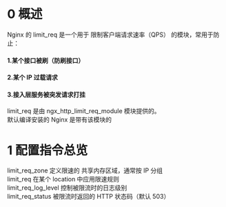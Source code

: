 # 0 概述<br>
Nginx 的 limit_req 是一个用于 限制客户端请求速率（QPS） 的模块，常用于防止：<br>
#### 1.某个接口被刷（防刷接口）<br>
#### 2.某个 IP 过载请求<br>
#### 3.接入层服务被突发请求打挂<br>
limit_req 是由 ngx_http_limit_req_module 模块提供的。<br>
默认编译安装的 Nginx 是带有该模块的<br>
# 1 配置指令总览<br>
limit_req_zone	定义限速的 共享内存区域，通常按 IP 分组<br>
limit_req	在某个 location 中应用限速规则<br>
limit_req_log_level	控制被限流时的日志级别<br>
limit_req_status	被限流时返回的 HTTP 状态码（默认 503）<br>
<br>
<br>
<br>
<br>
<br>
<br>
<br>
<br>
<br>
<br>
<br>
